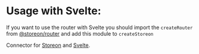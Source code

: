 # Usage with Svelte:

If you want to use the router with Svelte you should import the `createRouter` from [@storeon/router](https://github.com/storeon/router) and add this module to `createStoreon`

Connector for [Storeon](https://github.com/storeon/storeon) and [Svelte](https://github.com/storeon/svelte).
